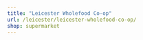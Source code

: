 ```yaml
---
title: "Leicester Wholefood Co-op"
url: /leicester/leicester-wholefood-co-op/
shop: supermarket
---
```

